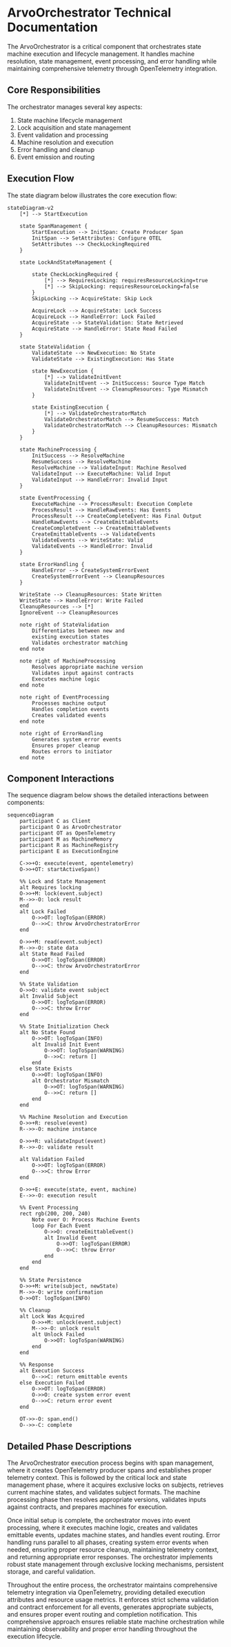 # ArvoOrchestrator Technical Documentation

The ArvoOrchestrator is a critical component that orchestrates state machine execution and lifecycle management. It handles machine resolution, state management, event processing, and error handling while maintaining comprehensive telemetry through OpenTelemetry integration.

## Core Responsibilities

The orchestrator manages several key aspects:

1. State machine lifecycle management
2. Lock acquisition and state management
3. Event validation and processing
4. Machine resolution and execution
5. Error handling and cleanup
6. Event emission and routing

## Execution Flow

The state diagram below illustrates the core execution flow:

```mermaid
stateDiagram-v2
    [*] --> StartExecution

    state SpanManagement {
        StartExecution --> InitSpan: Create Producer Span
        InitSpan --> SetAttributes: Configure OTEL
        SetAttributes --> CheckLockingRequired
    }

    state LockAndStateManagement {

        state CheckLockingRequired {
            [*] --> RequiresLocking: requiresResourceLocking=true
            [*] --> SkipLocking: requiresResourceLocking=false
        }
        SkipLocking --> AcquireState: Skip Lock

        AcquireLock --> AcquireState: Lock Success
        AcquireLock --> HandleError: Lock Failed
        AcquireState --> StateValidation: State Retrieved
        AcquireState --> HandleError: State Read Failed
    }

    state StateValidation {
        ValidateState --> NewExecution: No State
        ValidateState --> ExistingExecution: Has State
        
        state NewExecution {
            [*] --> ValidateInitEvent
            ValidateInitEvent --> InitSuccess: Source Type Match
            ValidateInitEvent --> CleanupResources: Type Mismatch
        }

        state ExistingExecution {
            [*] --> ValidateOrchestratorMatch
            ValidateOrchestratorMatch --> ResumeSuccess: Match
            ValidateOrchestratorMatch --> CleanupResources: Mismatch
        }
    }

    state MachineProcessing {
        InitSuccess --> ResolveMachine
        ResumeSuccess --> ResolveMachine
        ResolveMachine --> ValidateInput: Machine Resolved
        ValidateInput --> ExecuteMachine: Valid Input
        ValidateInput --> HandleError: Invalid Input
    }

    state EventProcessing {
        ExecuteMachine --> ProcessResult: Execution Complete
        ProcessResult --> HandleRawEvents: Has Events
        ProcessResult --> CreateCompleteEvent: Has Final Output
        HandleRawEvents --> CreateEmittableEvents
        CreateCompleteEvent --> CreateEmittableEvents
        CreateEmittableEvents --> ValidateEvents
        ValidateEvents --> WriteState: Valid
        ValidateEvents --> HandleError: Invalid
    }

    state ErrorHandling {
        HandleError --> CreateSystemErrorEvent
        CreateSystemErrorEvent --> CleanupResources
    }

    WriteState --> CleanupResources: State Written
    WriteState --> HandleError: Write Failed
    CleanupResources --> [*]
    IgnoreEvent --> CleanupResources

    note right of StateValidation
        Differentiates between new and
        existing execution states
        Validates orchestrator matching
    end note

    note right of MachineProcessing
        Resolves appropriate machine version
        Validates input against contracts
        Executes machine logic
    end note

    note right of EventProcessing
        Processes machine output
        Handles completion events
        Creates validated events
    end note

    note right of ErrorHandling
        Generates system error events
        Ensures proper cleanup
        Routes errors to initiator
    end note
```

## Component Interactions

The sequence diagram below shows the detailed interactions between components:

```mermaid
sequenceDiagram
    participant C as Client
    participant O as ArvoOrchestrator
    participant OT as OpenTelemetry
    participant M as MachineMemory
    participant R as MachineRegistry
    participant E as ExecutionEngine

    C->>+O: execute(event, opentelemetry)
    O->>+OT: startActiveSpan()
    
    %% Lock and State Management
    alt Requires locking
    O->>+M: lock(event.subject)
    M-->>-O: lock result
    end
    alt Lock Failed
        O->>OT: logToSpan(ERROR)
        O-->>C: throw ArvoOrchestratorError
    end

    O->>+M: read(event.subject)
    M-->>-O: state data
    alt State Read Failed
        O->>OT: logToSpan(ERROR)
        O-->>C: throw ArvoOrchestratorError
    end

    %% State Validation
    O->>O: validate event subject
    alt Invalid Subject
        O->>OT: logToSpan(ERROR)
        O-->>C: throw Error
    end

    %% State Initialization Check
    alt No State Found
        O->>OT: logToSpan(INFO)
        alt Invalid Init Event
            O->>OT: logToSpan(WARNING)
            O-->>C: return []
        end
    else State Exists
        O->>OT: logToSpan(INFO)
        alt Orchestrator Mismatch
            O->>OT: logToSpan(WARNING)
            O-->>C: return []
        end
    end

    %% Machine Resolution and Execution
    O->>+R: resolve(event)
    R-->>-O: machine instance

    O->>+R: validateInput(event)
    R-->>-O: validate result
    
    alt Validation Failed
        O->>OT: logToSpan(ERROR)
        O-->>C: throw Error
    end

    O->>+E: execute(state, event, machine)
    E-->>-O: execution result

    %% Event Processing
    rect rgb(200, 200, 240)
        Note over O: Process Machine Events
        loop For Each Event
            O->>O: createEmittableEvent()
            alt Invalid Event
                O->>OT: logToSpan(ERROR)
                O-->>C: throw Error
            end
        end
    end

    %% State Persistence
    O->>+M: write(subject, newState)
    M-->>-O: write confirmation
    O->>OT: logToSpan(INFO)

    %% Cleanup
    alt Lock Was Acquired
        O->>+M: unlock(event.subject)
        M-->>-O: unlock result
        alt Unlock Failed
            O->>OT: logToSpan(WARNING)
        end
    end

    %% Response
    alt Execution Success
        O-->>C: return emittable events
    else Execution Failed
        O->>OT: logToSpan(ERROR)
        O->>O: create system error event
        O-->>C: return error event
    end

    OT->>-O: span.end()
    O-->>-C: complete
```

## Detailed Phase Descriptions

The ArvoOrchestrator execution process begins with span management, where it creates OpenTelemetry producer spans and establishes proper telemetry context. This is followed by the critical lock and state management phase, where it acquires exclusive locks on subjects, retrieves current machine states, and validates subject formats. The machine processing phase then resolves appropriate versions, validates inputs against contracts, and prepares machines for execution.

Once initial setup is complete, the orchestrator moves into event processing, where it executes machine logic, creates and validates emittable events, updates machine states, and handles event routing. Error handling runs parallel to all phases, creating system error events when needed, ensuring proper resource cleanup, maintaining telemetry context, and returning appropriate error responses. The orchestrator implements robust state management through exclusive locking mechanisms, persistent storage, and careful validation.

Throughout the entire process, the orchestrator maintains comprehensive telemetry integration via OpenTelemetry, providing detailed execution attributes and resource usage metrics. It enforces strict schema validation and contract enforcement for all events, generates appropriate subjects, and ensures proper event routing and completion notification. This comprehensive approach ensures reliable state machine orchestration while maintaining observability and proper error handling throughout the execution lifecycle.
